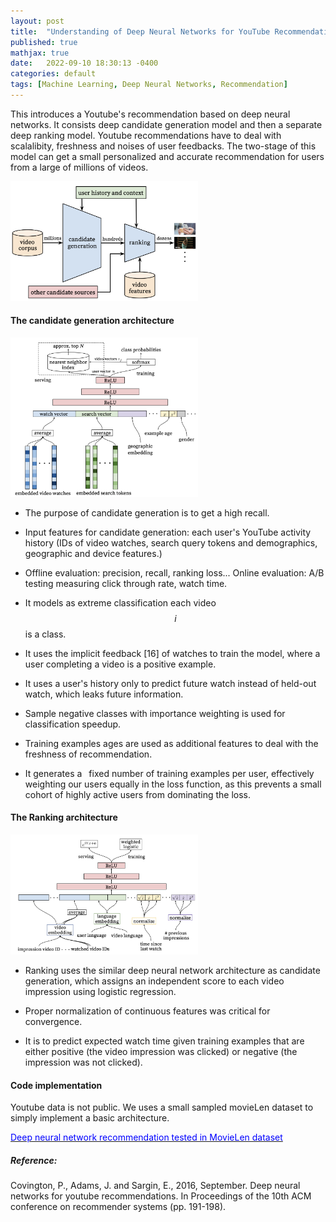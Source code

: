 ```yaml
---
layout: post
title:  "Understanding of Deep Neural Networks for YouTube Recommendations"
published: true
mathjax: true
date:   2022-09-10 18:30:13 -0400
categories: default
tags: [Machine Learning, Deep Neural Networks, Recommendation]
---
```


This introduces a Youtube's recommendation based on deep neural networks. It consists deep candidate generation model and then a separate deep ranking model. 
Youtube recommendations have to deal with scalalibity, freshness and noises of user feedbacks.
The two-stage of this model can get a small personalized and accurate recommendation for users from a large of millions of videos.

<img src="/assets/images/2022_09_10//recommendation_youtube/recommendation_system_architecture.png" width="300">

#### The candidate generation architecture
<img src="/assets/images/2022_09_10//recommendation_youtube/deep_candidate_generation.png" width="300">


* The purpose of candidate generation is to get a high recall.

* Input features for candidate generation:
each user's YouTube activity history (IDs of video watches, search query tokens and demographics, geographic and device features.)

* Offline evaluation: precision, recall, ranking loss... Online evaluation: A/B testing measuring click through rate, watch time.

* It models as extreme classification each video $$i$$ is a class.

* It uses the implicit feedback [16] of watches to train the model, where a
user completing a video is a positive example.

* It uses a user's history only to predict future watch instead of held-out watch, which leaks future information.

* Sample negative classes with importance weighting is used for classification speedup.

* Training examples ages are used as additional features to deal with the freshness of recommendation.

* It generates a  fixed number of training examples per user, effectively weighting
our users equally in the loss function, as this prevents a small cohort of highly active users from dominating the loss.


#### The Ranking architecture
<img src="/assets/images/2022_09_10//recommendation_youtube/Deep_ranking_network_architecture.png" width="300">

* Ranking uses the similar deep neural network architecture as candidate generation, which assigns an independent score to each video impression using logistic regression.

* Proper normalization of continuous features was critical for convergence.

* It is to predict expected watch time given training examples that are either positive (the video impression was
clicked) or negative (the impression was not clicked).

#### Code implementation
Youtube data is not public. 
We uses a small sampled movieLen dataset to simply implement a basic architecture.

[<span style="color:blue;"> Deep neural network recommendation tested in MovieLen dataset </span>](https://github.com/windhaunting/Machine-Learning-Deep-Learning-Codes-Practice/blob/main/recommendation_systems/deep_neural_network_recommendation.ipynb)


##### Reference:
Covington, P., Adams, J. and Sargin, E., 2016, September. Deep neural networks for youtube recommendations. In Proceedings of the 10th ACM conference on recommender systems (pp. 191-198).